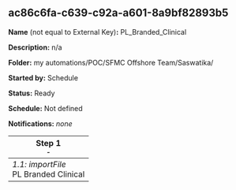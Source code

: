 ## ac86c6fa-c639-c92a-a601-8a9bf82893b5

**Name** (not equal to External Key)**:** PL_Branded_Clinical

**Description:** n/a

**Folder:** my automations/POC/SFMC Offshore Team/Saswatika/

**Started by:** Schedule

**Status:** Ready

**Schedule:** Not defined

**Notifications:** _none_


| Step 1<br>_<small>-</small>_ |
| --- |
| _1.1: importFile_<br>PL Branded Clinical |
